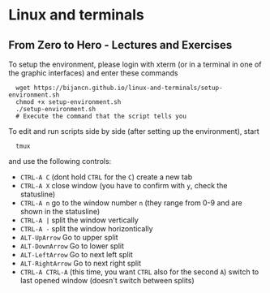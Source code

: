# Linux and terminals
## From Zero to Hero - Lectures and Exercises

To setup the environment, please login with xterm (or in a terminal in
one of the graphic interfaces) and enter these commands
```
  wget https://bijancn.github.io/linux-and-terminals/setup-environment.sh
  chmod +x setup-environment.sh
  ./setup-environment.sh
  # Execute the command that the script tells you
```

To edit and run scripts side by side (after setting up the environment),
start
```
  tmux
```
and use the following controls:
- `CTRL-A C` (dont hold `CTRL` for the `C`) create a new tab
- `CTRL-A X` close window (you have to confirm with `y`, check the
    statusline)
- `CTRL-A n` go to the window number `n` (they range from 0-9 and are
    shown in the statusline)
- `CTRL-A |` split the window vertically
- `CTRL-A -` split the window horizontically
- `ALT-UpArrow` Go to upper split
- `ALT-DownArrow` Go to lower split
- `ALT-LeftArrow` Go to next left split
- `ALT-RightArrow` Go to next right split
- `CTRL-A CTRL-A` (this time, you want `CTRL` also for the second `A`)
  switch to last opened window (doesn't switch between splits)
